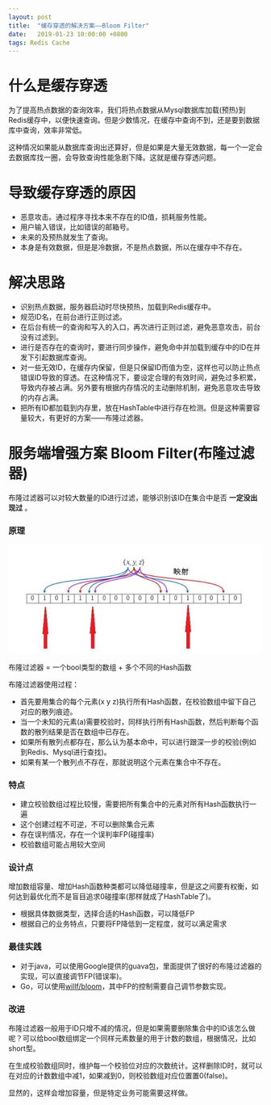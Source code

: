 ```yaml
---
layout: post
title:  "缓存穿透的解决方案——Bloom Filter"
date:   2019-01-23 10:00:00 +0800
tags: Redis Cache
---
```


# 什么是缓存穿透
为了提高热点数据的查询效率，我们将热点数据从Mysql数据库加载(预热)到Redis缓存中，以便快速查询。但是少数情况，在缓存中查询不到，还是要到数据库中查询，效率非常低。

这种情况如果能从数据库查询出还算好，但是如果是大量无效数据，每一个一定会去数据库找一圈，会导致查询性能急剧下降。这就是缓存穿透问题。

# 导致缓存穿透的原因
* 恶意攻击。通过程序寻找本来不存在的ID值，损耗服务性能。
* 用户输入错误，比如错误的邮箱号。
* 未来的及预热就发生了查询。
* 本身是有效数据，但是是冷数据，不是热点数据，所以在缓存中不存在。

# 解决思路
* 识别热点数据，服务器启动时尽快预热，加载到Redis缓存中。
* 规范ID名，在前台进行正则过滤。
* 在后台有统一的查询和写入的入口，再次进行正则过滤，避免恶意攻击，前台没有过滤到。
* 进行是否存在的查询时，要进行同步操作，避免命中并加载到缓存中的ID在并发下引起数据库查询。
* 对一些无效ID，在缓存内保留，但是只保留ID而值为空，这样也可以防止热点错误ID导致的穿透。在这种情况下，要设定合理的有效时间，避免过多积累，导致内存被占满。另外要有根据内存情况的主动删除机制，避免恶意攻击导致的内存占满。
* 把所有ID都加载到内存里，放在HashTable中进行存在检测。但是这种需要容量较大，有更好的方案——布隆过滤器。

# 服务端增强方案 Bloom Filter(布隆过滤器)
布隆过滤器可以对较大数量的ID进行过滤，能够识别该ID在集合中是否 __一定没出现过__ 。

### 原理
![Bloom Filter](/assets/images/2019-01-23-Redis_CachePenetration_1.jpg)

布隆过滤器 = 一个bool类型的数组 + 多个不同的Hash函数

布隆过滤器使用过程：
* 首先要用集合的每个元素(x y z)执行所有Hash函数，在校验数组中留下自己对应的散列痕迹。
* 当一个未知的元素(a)需要校验时，同样执行所有Hash函数，然后判断每个函数的散列结果是否在数组中已存在。
* 如果所有散列点都存在，那么认为基本命中，可以进行跟深一步的校验(例如到Redis、Mysql进行查找)。
* 如果有某一个散列点不存在，那就说明这个元素在集合中不存在。

### 特点
* 建立校验数组过程比较慢，需要把所有集合中的元素对所有Hash函数执行一遍
* 这个创建过程不可逆，不可以删除集合元素
* 存在误判情况，存在一个误判率FP(碰撞率)
* 校验数组可能占用较大空间

### 设计点
增加数组容量、增加Hash函数种类都可以降低碰撞率，但是这之间要有权衡，如何达到最优化而不是盲目追求0碰撞率(那样就成了HashTable了)。
* 根据具体数据类型，选择合适的Hash函数，可以降低FP
* 根据自己的业务特点，只要将FP降低到一定程度，就可以满足需求

### 最佳实践
* 对于java，可以使用Google提供的guava包，里面提供了很好的布隆过滤器的实现，可以直接调节FP(错误率)。
* Go，可以使用[willf/bloom](https://github.com/willf/bloom)，其中FP的控制需要自己调节参数实现。

### 改进
布隆过滤器一般用于ID只增不减的情况，但是如果需要删除集合中的ID该怎么做呢？可以给bool数组绑定一个同样元素数量的用于计数的数组，根据情况，比如short型。

在生成校验数组同时，维护每一个校验位对应的次数统计。这样删除ID时，就可以在对应的计数数组中减1，如果减到0，则校验数组对应位置置0(false)。

显然的，这样会增加容量，但是特定业务可能需要这样做。








